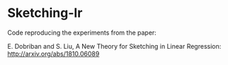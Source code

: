 # Sketching-lr

Code reproducing the experiments from the paper: 

E. Dobriban and S. Liu, A New Theory for Sketching in Linear Regression: http://arxiv.org/abs/1810.06089
